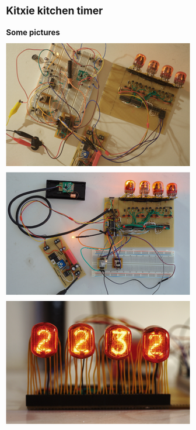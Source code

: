 Kitxie kitchen timer
====================

Some pictures
--------------

![Work in progress 1](pictures/kitxie_picture1.jpg)

![Work in progress 2](pictures/kitxie_picture2.jpg)

![Front view of the nixie tubes](pictures/kitxie_front.jpg)